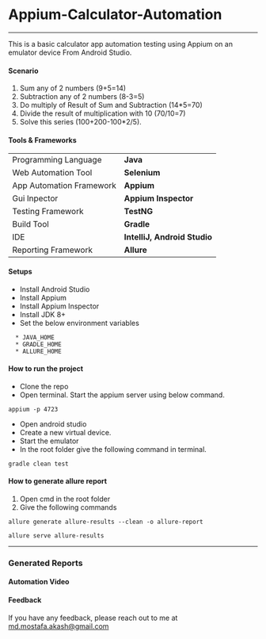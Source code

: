 # Appium-Calculator-Automation

---
This is a basic calculator app automation testing using Appium on an emulator device From Android Studio.


#### Scenario
1. Sum any of 2 numbers (9+5=14)
2. Subtraction any of 2 numbers (8-3=5)
3. Do multiply of Result of Sum and Subtraction (14*5=70)
4. Divide the result of multiplication with 10 (70/10=7)
5. Solve this series (100+200-100*2/5).


#### Tools & Frameworks
|                          |                              |
|--------------------------|------------------------------|
| Programming Language     | **Java**                     |
| Web Automation Tool      | **Selenium**                 |
| App Automation Framework | **Appium**                   |
| Gui Inpector             | **Appium Inspector**         |
| Testing Framework        | **TestNG**                   |
| Build Tool               | **Gradle**                   |
| IDE                      | **IntelliJ, Android Studio** |
| Reporting Framework      | **Allure**                   |

#### Setups
* Install Android Studio
* Install Appium
* Install Appium Inspector
* Install JDK 8+
* Set the below environment variables

```shell
  * JAVA_HOME
  * GRADLE_HOME
  * ALLURE_HOME
```
#### How to run the project
* Clone the repo
* Open terminal. Start the appium server using below command.
```
appium -p 4723
```
* Open android studio
* Create a new virtual device.
* Start the emulator
* In the root folder give the following command in terminal.
```
gradle clean test
```


#### How to generate allure report
1. Open cmd in the root folder
2.  Give the following commands

```
allure generate allure-results --clean -o allure-report
```
```
allure serve allure-results
```
---

### Generated Reports

#### Automation Video

#### Feedback
If you have any feedback, please reach out to me at md.mostafa.akash@gmail.com